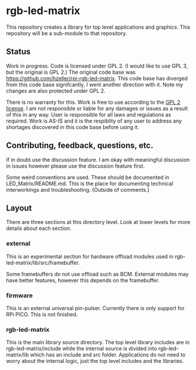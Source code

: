 # rgb-led-matrix
This repository creates a library for top level applications and graphics. This repository will be a sub-module to that repository.

## Status
Work in progress. Code is licensed under GPL 2. (I would like to use GPL 3, but the original is GPL 2.) The original code base was https://github.com/hzeller/rpi-rgb-led-matrix. This code base has diverged from this code base signifcantly, I went another direction with it. Note my changes are also protected under GPL 2.

There is no warranty for this. Work is free to use according to the [GPL 2 license](COPYING). I am not responsible or liable for any damages or issues as a result of this in any way. User is responsible for all laws and regulations as required. Work is AS-IS and it is the respiblity of any user to address any shortages discovered in this code base before using it.

## Contributing, feedback, questions, etc.
If in doubt use the discussion feature. I am okay with meaningful discussion in issues however please use the discussion feature first.

Some weird conventions are used. These should be documented in LED_Matrix/README.md. This is the place for documenting technical interworkings and troubleshooting. (Outside of comments.)

## Layout
There are three sections at this directory level. Look at lower levels for more details about each section.

### external
This is an experimental section for hardware offload modules used in rgb-led-matrix/lib/src/framebuffer. 

Some framebuffers do not use offload such as BCM. External modules may have better features, however this depends on the framebuffer.

### firmware
This is an external universal pin-pulser. Currently there is only support for RPi PICO. This is not finished.

### rgb-led-matrix
This is the main library source directory. The top level library includes are in rgb-led-matrix/include while the internal source is divided into rgb-led-matrix/lib which has an include and src folder. Applications do not need to worry about the internal logic, just the top level includes and the libraries.
